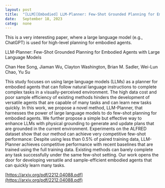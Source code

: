 ```yaml
---
layout: post
title:  "[LLM][Embodied] LLM-Planner: Few-Shot Grounded Planning for Embodied Agents with Large Language Models"
date:   September 18, 2023
categ:  none
---
```




This is a very interesting paper, where a large language model (e.g., ChatGPT) is used for high-level planning for embodied agents.



LLM-Planner: Few-Shot Grounded Planning for Embodied Agents with Large Language Models

Chan Hee Song, Jiaman Wu, Clayton Washington, Brian M. Sadler, Wei-Lun Chao, Yu Su

This study focuses on using large language models (LLMs) as a planner for embodied agents that can follow natural language instructions to complete complex tasks in a visually-perceived environment. The high data cost and poor sample efficiency of existing methods hinders the development of versatile agents that are capable of many tasks and can learn new tasks quickly. In this work, we propose a novel method, LLM-Planner, that harnesses the power of large language models to do few-shot planning for embodied agents. We further propose a simple but effective way to enhance LLMs with physical grounding to generate and update plans that are grounded in the current environment. Experiments on the ALFRED dataset show that our method can achieve very competitive few-shot performance: Despite using less than 0.5% of paired training data, LLM-Planner achieves competitive performance with recent baselines that are trained using the full training data. Existing methods can barely complete any task successfully under the same few-shot setting. Our work opens the door for developing versatile and sample-efficient embodied agents that can quickly learn many tasks.

[https://arxiv.org/pdf/2212.04088.pdf](https://arxiv.org/pdf/2212.04088.pdf)

 

